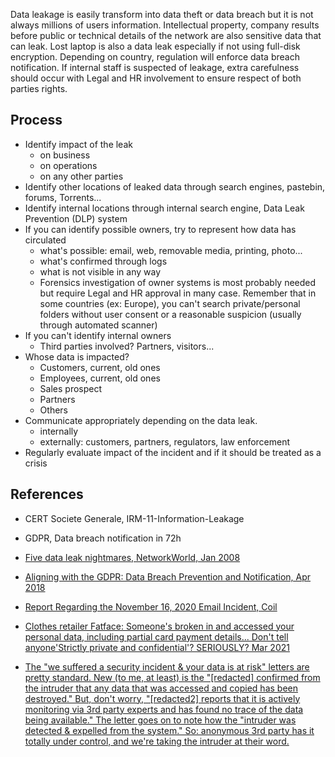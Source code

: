 
Data leakage is easily transform into data theft or data breach but it is not always millions of users information. Intellectual property, company results before public or technical details of the network are also sensitive data that can leak. Lost laptop is also a data leak especially if not using full-disk encryption.
Depending on country, regulation will enforce data breach notification.
If internal staff is suspected of leakage, extra carefulness should occur with Legal and HR involvement to ensure respect of both parties rights.

## Process

* Identify impact of the leak
    * on business
    * on operations
    * on any other parties
* Identify other locations of leaked data through search engines, pastebin, forums, Torrents...
* Identify internal locations through internal search engine, Data Leak Prevention (DLP) system
* If you can identify possible owners, try to represent how data has circulated
    * what's possible: email, web, removable media, printing, photo...
    * what's confirmed through logs
    * what is not visible in any way
    * Forensics investigation of owner systems is most probably needed but require Legal and HR approval in many case. Remember that in some countries (ex: Europe), you can't search private/personal folders without user consent or a reasonable suspicion (usually through automated scanner)
* If you can't identify internal owners
    * Third parties involved? Partners, visitors...
* Whose data is impacted?
    * Customers, current, old ones
    * Employees, current, old ones
    * Sales prospect
    * Partners
    * Others
* Communicate appropriately depending on the data leak.
    * internally
    * externally: customers, partners, regulators, law enforcement
* Regularly evaluate impact of the incident and if it should be treated as a crisis

## References

* CERT Societe Generale, IRM-11-Information-Leakage
* GDPR, Data breach notification in 72h
* [Five data leak nightmares, NetworkWorld, Jan 2008](http://www.networkworld.com/article/2289232/lan-wan/five-data-leak-nightmares.html)
* [Aligning with the GDPR: Data Breach Prevention and Notification, Apr 2018](https://www.trendmicro.com/vinfo/us/security/news/online-privacy/aligning-with-the-gdpr-data-breach-prevention-and-notification)

* [Report Regarding the November 16, 2020 Email Incident, Coil](https://coil.com/p/coil/Report-Regarding-the-November-16-2020-Email-Incident-/6udAFYucT)
* [Clothes retailer Fatface: Someone's broken in and accessed your personal data, including partial card payment details... Don't tell anyone'Strictly private and confidential'? SERIOUSLY? Mar 2021](https://www.theregister.com/2021/03/24/fatface/)
* [The "we suffered a security incident & your data is at risk" letters are pretty standard. New (to me, at least) is the "[redacted] confirmed from the intruder that any data that was accessed and copied has been destroyed." But, don't worry, "[redacted2] reports that it is actively monitoring via 3rd party experts and has found no trace of the data being available." The letter goes on to note how the "intruder was detected & expelled from the system." So: anonymous 3rd party has it totally under control, and we're taking the intruder at their word.](https://twitter.com/jckichen/status/1297307412299358208)
